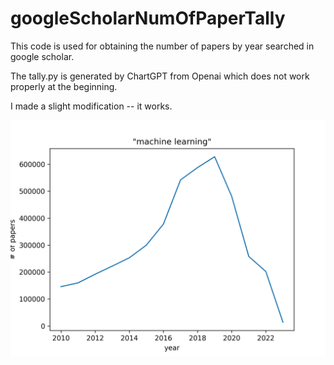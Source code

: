 # googleScholarNumOfPaperTally

This code is used for obtaining the number of papers by year searched in google scholar.

The tally.py is generated by ChartGPT from Openai which does not work properly at the beginning.

I made a slight modification -- it works.

![Result](results.png)
